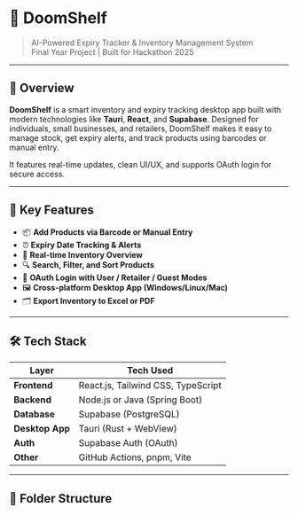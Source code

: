 # 🧊 DoomShelf

> AI-Powered Expiry Tracker & Inventory Management System  
> Final Year Project | Built for Hackathon 2025

---

## 🚀 Overview

**DoomShelf** is a smart inventory and expiry tracking desktop app built with modern technologies like **Tauri**, **React**, and **Supabase**. Designed for individuals, small businesses, and retailers, DoomShelf makes it easy to manage stock, get expiry alerts, and track products using barcodes or manual entry.

It features real-time updates, clean UI/UX, and supports OAuth login for secure access.

---

## 🧠 Key Features

- 📦 **Add Products via Barcode or Manual Entry**
- ⏰ **Expiry Date Tracking & Alerts**
- 🧮 **Real-time Inventory Overview**
- 🔍 **Search, Filter, and Sort Products**
- 👥 **OAuth Login with User / Retailer / Guest Modes**
- 🖼️ **Cross-platform Desktop App (Windows/Linux/Mac)**
- 🗂️ **Export Inventory to Excel or PDF**

---

## 🛠️ Tech Stack

| Layer         | Tech Used                          |
|---------------|------------------------------------|
| **Frontend**  | React.js, Tailwind CSS, TypeScript |
| **Backend**   | Node.js or Java (Spring Boot)      |
| **Database**  | Supabase (PostgreSQL)              |
| **Desktop App**| Tauri (Rust + WebView)            |
| **Auth**      | Supabase Auth (OAuth)              |
| **Other**     | GitHub Actions, pnpm, Vite         |

---

## 📁 Folder Structure

